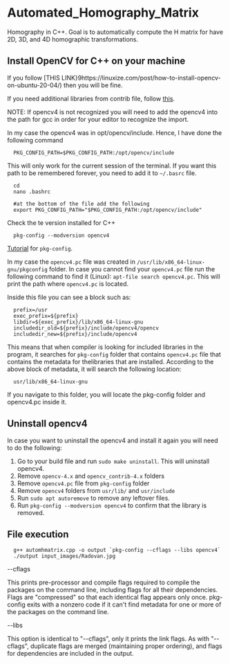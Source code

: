 # Automated_Homography_Matrix
Homography in C++. Goal is to automatically compute the H matrix for have 2D, 3D, and 4D homographic transformations. 

## Install OpenCV for C++ on your machine

If you follow [THIS LINK}9https://linuxize.com/post/how-to-install-opencv-on-ubuntu-20-04/) then you will be fine.

If you need additional libraries from contrib file, follow [this](https://elbauldelprogramador.com/en/how-to-compile-opencv3-nonfree-part-from-source/).

NOTE: If opencv4 is not recognized you will need to add the opencv4 into the path for gcc in order for your editor to recognize the import.

In my case the opencv4 was in opt/opencv/include. Hence, I have done the following command

      PKG_CONFIG_PATH=$PKG_CONFIG_PATH:/opt/opencv/include

This will only work for the current session of the terminal. If you want this path to be remembered forever, you need to add it to `~/.basrc` file.

      cd
      nano .bashrc
      
      #at the bottom of the file add the following
      export PKG_CONFIG_PATH="$PKG_CONFIG_PATH:/opt/opencv/include"

Check the te version installed for C++

      pkg-config --modversion opencv4
      
[Tutorial](https://linux.die.net/man/1/pkg-config) for `pkg-config`.

In my case the `opencv4.pc` file was created in `/usr/lib/x86_64-linux-gnu/pkgconfig` folder. In case you cannot find your `opencv4.pc` file run the following command to find it (Linux): `apt-file search opencv4.pc`. This will print the path where `opencv4.pc` is located.

Inside this file you can see a block such as:

      prefix=/usr
      exec_prefix=${prefix}
      libdir=${exec_prefix}/lib/x86_64-linux-gnu
      includedir_old=${prefix}/include/opencv4/opencv
      includedir_new=${prefix}/include/opencv4

This means that when compiler is looking for included libraries in the program, it searches for `pkg-config` folder that contains `opencv4.pc` file that contains the metadata for thelibraries that are installed. According to the above block of metadata, it will search the following location:

      usr/lib/x86_64-linux-gnu
      
If you navigate to this folder, you will locate the pkg-config folder and opencv4.pc inside it. 

## Uninstall opencv4

In case you want to uninstall the opencv4 and install it again you will need to do the following:

1. Go to your build file and run `sudo make uninstall`. This will uninstall opencv4.
2. Remove `opencv-4.x` and `opencv_contrib-4.x` folders
3. Remove `opencv4.pc` file from `pkg-config` folder
4. Remove `opencv4` folders from `usr/lib/` and `usr/include`
5. Run `sudo apt autoremove` to remove any leftover files.
6. Run `pkg-config --modversion opencv4` to confirm that the library is removed.

## File execution

      g++ automhmatrix.cpp -o output `pkg-config --cflags --libs opencv4`
      ./output input_images/Radovan.jpg   

 --cflags
 
This prints pre-processor and compile flags required to compile the packages on the command line, including flags for all their dependencies. Flags are "compressed" so that each identical flag appears only once. pkg-config exits with a nonzero code if it can't find metadata for one or more of the packages on the command line.

--libs

This option is identical to "--cflags", only it prints the link flags. As with "--cflags", duplicate flags are merged (maintaining proper ordering), and flags for dependencies are included in the output.

     
      
      
